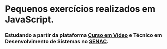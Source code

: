 # Pequenos exercícios realizados em JavaScript.
### Estudando a partir da plataforma [Curso em Vídeo](https://www.cursoemvideo.com/) e Técnico em Desenvolvimento de Sistemas no [SENAC](https://www.ead.senac.br/cursos-tecnicos/tecnico-em-desenvolvimento-de-sistemas/).
